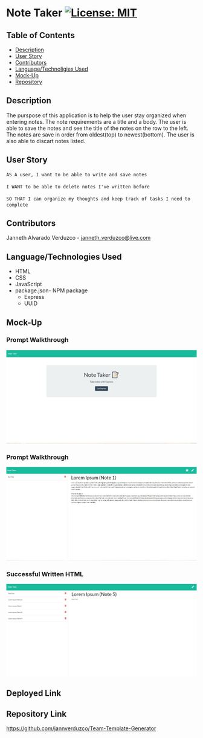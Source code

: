 # Note Taker  [![License: MIT](https://img.shields.io/badge/License-MIT-yellow.svg)](https://opensource.org/licenses/MIT)

## Table of Contents
  * [Description](#Description)
  * [User Story](#User-Story)
  * [Contributors](#Contributors)
  * [Language/Technoligies Used](#Language/Technologies-Used)
  * [Mock-Up](#Mock-Up)    
  * [Repository](#Repository-Link)


## Description 
The purspose of this application is to help the user stay organized when entering notes. The note requirements are a title and a body. The user is able to save the notes and see the title of the notes on the row to the left. The notes are save in order from oldest(top) to newest(bottom). The user is also able to discart notes listed.

## User Story
```
AS A user, I want to be able to write and save notes

I WANT to be able to delete notes I've written before

SO THAT I can organize my thoughts and keep track of tasks I need to complete
```

## Contributors
Janneth Alvarado Verduzco - janneth_verduzco@live.com

## Language/Technologies Used
* HTML
* CSS
* JavaScript
* package.json- NPM package 
   * Express
   * UUID



## Mock-Up 

### Prompt Walkthrough
![GitHub Logo](Images/home.jpg)

### Prompt Walkthrough
![GitHub Logo](Images/NoteEntry.jpg)

### Successful Written HTML
![GitHub Logo](Images/listedEntries.jpg)

## Deployed Link


## Repository Link
https://github.com/jannverduzco/Team-Template-Generator